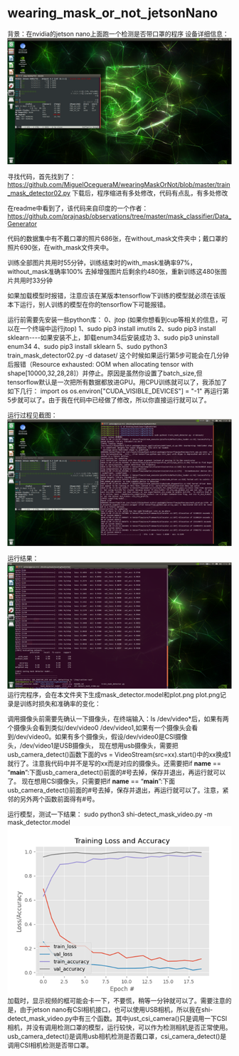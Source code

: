 # wearing_mask_or_not_jetsonNano
背景：在nvidia的jetson nano上面跑一个检测是否带口罩的程序
设备详细信息：
![image](https://github.com/lengkujiaai/wearing_mask_or_not_jetsonNano/blob/main/images/1_%E8%AE%AD%E7%BB%83%E6%A8%A1%E5%9E%8B%E5%89%8D%E7%9A%84%E6%88%AA%E5%9B%BE.png)

寻找代码，首先找到了：
https://github.com/MiguelOcegueraM/wearingMaskOrNot/blob/master/train_mask_detector02.py
下载后，程序缩进有多处修改，代码有点乱，有多处修改

在readme中看到了，该代码来自印度的一个作者：
https://github.com/prajnasb/observations/tree/master/mask_classifier/Data_Generator

代码的数据集中有不戴口罩的照片686张，在without_mask文件夹中；戴口罩的照片690张，在with_mask文件夹中。

训练全部图片共用时55分钟，训练结束时的with_mask准确率97%，without_mask准确率100%
去掉增强图片后剩余约480张，重新训练这480张图片共用时33分钟

如果加载模型时报错，注意应该在某版本tensorflow下训练的模型就必须在该版本下运行，别人训练的模型在你的tensorflow下可能报错。

运行前需要先安装一些python库：
0、jtop (如果你想看到cup等相关的信息，可以在一个终端中运行jtop)
1、sudo  pip3 install imutils
2、sudo pip3 install sklearn----如果安装不上，卸载enum34后安装成功
3、sudo pip3 uninstall enum34
4、sudo pip3 install sklearn
5、sudo python3 train_mask_detector02.py -d dataset/
这个时候如果运行第5步可能会在几分钟后报错（Resource exhausted: OOM when allocating tensor with shape[10000,32,28,28]）并停止。原因是虽然你设置了batch_size,但tensorflow默认是一次把所有数据都放进GPU。用CPU训练就可以了，我添加了如下几行：
import os
os.environ["CUDA_VISIBLE_DEVICES"] = "-1"
再运行第5步就可以了。由于我在代码中已经做了修改，所以你直接运行就可以了。

运行过程见截图：
![image](https://github.com/lengkujiaai/wearing_mask_or_not_jetsonNano/blob/main/images/2_%E8%BF%90%E8%A1%8C%E6%A8%A1%E5%9E%8B%E6%97%B6CPU%E7%9A%84%E7%8A%B6%E6%80%81.png)

运行结果：
![image](https://github.com/lengkujiaai/wearing_mask_or_not_jetsonNano/blob/main/images/3_%E8%AE%AD%E7%BB%83%E6%A8%A1%E5%9E%8B%E5%90%8E%E7%9A%84%E7%BB%93%E6%9E%9C.png)
运行完程序，会在本文件夹下生成mask_detector.model和plot.png
plot.png记录是训练时损失和准确率的变化：

调用摄像头前需要先确认一下摄像头，在终端输入：ls /dev/video*后，如果有两个摄像头会看到类似/dev/video0    /dev/video1,如果有一个摄像头会看到/dev/video0。如果有多个摄像头，假设/dev/video0是CSI摄像头，/dev/video1是USB摄像头，
现在想用usb摄像头，需要把usb_camera_detect()函数下面的vs = VideoStream(src=xx).start()中的xx换成1就行了。注意我代码中并不是写的xx而是对应的摄像头。还需要把if __name__ == “__main__”:下面usb_camera_detect()前面的#号去掉，保存并退出，再运行就可以了。
现在想用CSI摄像头，只需要把if __name__ == “__main__”:下面usb_camera_detect()前面的#号去掉，保存并退出，再运行就可以了。注意，紧邻的另外两个函数前面得有#号。

运行模型，测试一下结果：
sudo python3 shi-detect_mask_video.py -m mask_detector.model
![image](https://github.com/lengkujiaai/wearing_mask_or_not_jetsonNano/blob/main/images/4_plot.png)
加载时，显示视频的框可能会卡一下，不要慌，稍等一分钟就可以了。需要注意的是，由于jetson nano有CSI相机接口，也可以使用USB相机，所以我在shi-detect_mask_video.py中有三个函数。其中just_csi_camera()只是调用一下CSI相机，并没有调用检测口罩的模型，运行较快，可以作为检测相机是否正常使用。usb_camera_detect()是调用usb相机检测是否戴口罩，csi_camera_detect()是调用CSI相机检测是否带口罩。



